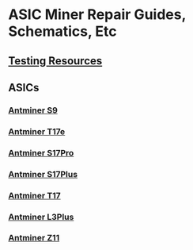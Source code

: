 # ASIC Miner Repair Guides, Schematics, Etc

## [Testing Resources](./Testing.md)

## ASICs

### [Antminer S9](./Bitmain/Antminer/S9/README.md)

### [Antminer T17e](./Bitmain/Antminer/T17e/README.md)

### [Antminer S17Pro](./Bitmain/Antminer/S17Pro/README.md)

### [Antminer S17Plus](./Bitmain/Antminer/S17Plus/README.md)

### [Antminer T17](./Bitmain/Antminer/T17/README.md)

### [Antminer L3Plus](./Bitmain/Antminer/L3Plus/README.md)

### [Antminer Z11](./Bitmain/Antminer/Z11/README.md)
